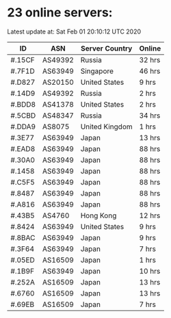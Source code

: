 # 23 online servers:

Latest update at: Sat Feb 01 20:10:12 UTC 2020

| ID | ASN | Server Country | Online |
| -- | --- | -------------- | ------ |
| #.15CF | AS49392 | Russia | 32 hrs |
| #.7F1D | AS63949 | Singapore | 46 hrs |
| #.D827 | AS20150 | United States | 9 hrs |
| #.14D9 | AS49392 | Russia | 2 hrs |
| #.BDD8 | AS41378 | United States | 2 hrs |
| #.5CBD | AS48347 | Russia | 34 hrs |
| #.DDA9 | AS8075 | United Kingdom | 1 hrs |
| #.3E77 | AS63949 | Japan | 13 hrs |
| #.EAD8 | AS63949 | Japan | 88 hrs |
| #.30A0 | AS63949 | Japan | 88 hrs |
| #.1458 | AS63949 | Japan | 88 hrs |
| #.C5F5 | AS63949 | Japan | 88 hrs |
| #.8487 | AS63949 | Japan | 88 hrs |
| #.A816 | AS63949 | Japan | 88 hrs |
| #.43B5 | AS4760 | Hong Kong | 12 hrs |
| #.8424 | AS63949 | United States | 9 hrs |
| #.8BAC | AS63949 | Japan | 9 hrs |
| #.3F64 | AS63949 | Japan | 7 hrs |
| #.05ED | AS16509 | Japan | 1 hrs |
| #.1B9F | AS63949 | Japan | 10 hrs |
| #.252A | AS16509 | Japan | 13 hrs |
| #.6760 | AS16509 | Japan | 13 hrs |
| #.69EB | AS16509 | Japan | 7 hrs |

